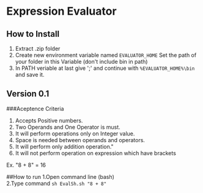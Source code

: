 Expression Evaluator
======


## How to Install
1. Extract .zip folder
2. Create new environment variable named `EVALUATOR_HOME` 
   Set the path of your folder in this Variable (don't include bin in path)
3. In PATH veriable at last give ';' and continue with `%EVALUATOR_HOME%\bin` and save it.

## Version 0.1
###Aceptence Criteria
  1. Accepts Positive numbers.
  2. Two Operands and One Operator is must.
  3. It will perform operations only on Integer value.
  4. Space is needed between operands and operators.
  5. It will perform only addition operation."
  6. It will not perform operation on expression which have brackets
 
Ex. "8 + 8" = 16

##How to run
   1.Open command line (bash)    
   2.Type command `sh EvalSh.sh "8 + 8"`
